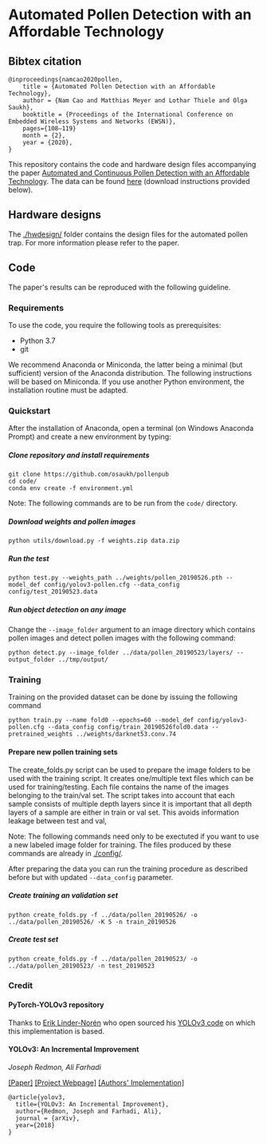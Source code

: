 # Automated Pollen Detection with an Affordable Technology
## Bibtex citation
```
@inproceedings{namcao2020pollen,
	title = {Automated Pollen Detection with an Affordable Technology},
	author = {Nam Cao and Matthias Meyer and Lothar Thiele and Olga Saukh},
	booktitle = {Proceedings of the International Conference on Embedded Wireless Systems and Networks (EWSN)},
	pages={108–119}
	month = {2},	
	year = {2020},
}
```

This repository contains the code and hardware design files accompanying the paper [Automated and Continuous Pollen Detection with an Affordable Technology](http://www.ewsn.org/file-repository/ewsn2020/108_119_cao.pdf?attredirects=0&d=1). The data can be found [here](https://zenodo.org/record/3572653) (download instructions provided below).



## Hardware designs
The [./hwdesign/](./hwdesign/) folder contains the design files for the automated pollen trap. For more information please refer to the paper.

## Code
The paper's results can be reproduced with the following guideline.

### Requirements
To use the code, you require the following tools as prerequisites:
* Python 3.7
* git
    
We recommend Anaconda or Miniconda, the latter being a minimal (but sufficient) version of the Anaconda distribution. The following instructions will be based on Miniconda. If you use another Python environment, the installation routine must be adapted.

### Quickstart
After the installation of Anaconda, open a terminal (on Windows Anaconda Prompt) and create a new environment by typing:


##### Clone repository and install requirements
```
git clone https://github.com/osaukh/pollenpub
cd code/
conda env create -f environment.yml
```

Note: The following commands are to be run from the `code/` directory.

##### Download weights and pollen images
```
python utils/download.py -f weights.zip data.zip
```

##### Run the test
```
python test.py --weights_path ../weights/pollen_20190526.pth --model_def config/yolov3-pollen.cfg --data_config config/test_20190523.data
```

##### Run object detection on any image
Change the `--image_folder` argument to an image directory which contains pollen images and detect pollen images with the following command:

```
python detect.py --image_folder ../data/pollen_20190523/layers/ --output_folder ../tmp/output/ 
```

### Training
Training on the provided dataset can be done by issuing the following command

```
python train.py --name fold0 --epochs=60 --model_def config/yolov3-pollen.cfg --data_config config/train_20190526fold0.data --pretrained_weights ../weights/darknet53.conv.74
```

#### Prepare new pollen training sets
The create_folds.py script can be used to prepare the image folders to be used with the training script.
It creates one/multiple text files which can be used for training/testing. Each file contains the name of the images belonging to the train/val set. The script takes into account that each sample consists of multiple depth layers since it is important that all depth layers of a sample are either in train or val set. This avoids information leakage between test and val,

Note: The following commands need only to be exectuted if you want to use a new labeled image folder for training. The files produced by these commands are already in [./config/](./config/).

After preparing the data you can run the training procedure as described before but with updated `--data_config` parameter.

##### Create training an validation set
```
python create_folds.py -f ../data/pollen_20190526/ -o ../data/pollen_20190526/ -K 5 -n train_20190526
```

##### Create test set
```
python create_folds.py -f ../data/pollen_20190523/ -o ../data/pollen_20190523/ -n test_20190523
```


### Credit

#### PyTorch-YOLOv3 repository
Thanks to [Erik Linder-Norén](https://github.com/eriklindernoren/) who open sourced his [YOLOv3 code](https://github.com/eriklindernoren/PyTorch-YOLOv3) on which this implementation is based.

#### YOLOv3: An Incremental Improvement
_Joseph Redmon, Ali Farhadi_ <br>

[[Paper]](https://pjreddie.com/media/files/papers/YOLOv3.pdf) [[Project Webpage]](https://pjreddie.com/darknet/yolo/) [[Authors' Implementation]](https://github.com/pjreddie/darknet)

```
@article{yolov3,
  title={YOLOv3: An Incremental Improvement},
  author={Redmon, Joseph and Farhadi, Ali},
  journal = {arXiv},
  year={2018}
}
```


